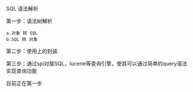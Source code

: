 SQL 语法解析

第一步：语法树解析

```
a.对象 转 SQL
b.SQL 转 对象 
```

第二步：使用上的封装

第三步：通过spi对接SQL，lucene等查询引擎，使其可以通过简单的query语法实现查询功能

目前正在第一步
